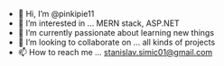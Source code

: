 - 👋 Hi, I’m @pinkipie11
- 👀 I’m interested in ... MERN stack, ASP.NET
- 🌱 I’m currently passionate about learning new things 
- 💞️ I’m looking to collaborate on ... all kinds of projects
- 📫 How to reach me ... stanislav.simic01@gmail.com

